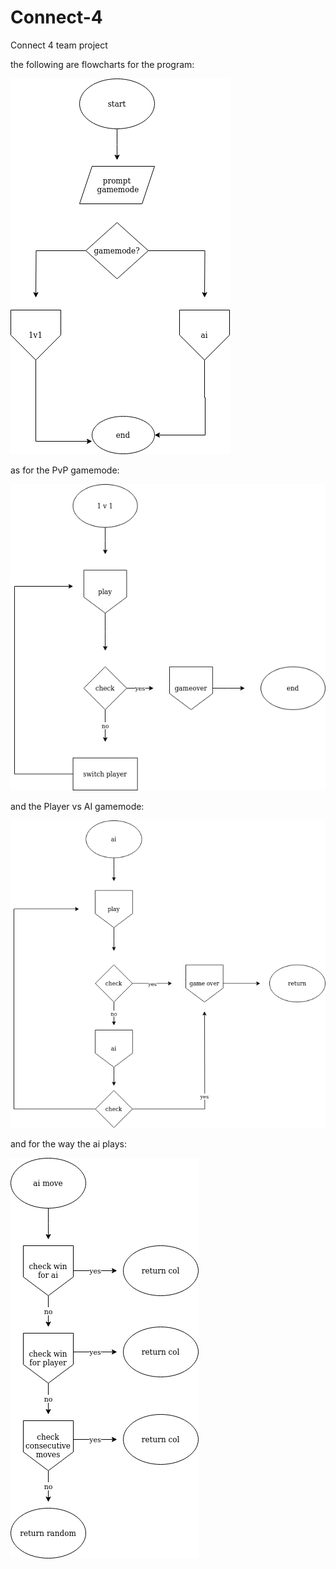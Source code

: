 # Connect-4

Connect 4 team project 

the following are flowcharts for the program:

![Main function flowchart](extra/main.png)

as for the PvP gamemode:

![PvP gamemode flowchart](extra/pvp.png)

and the Player vs AI gamemode:

![PvP gamemode flowchart](extra/ai.png)

and for the way the ai plays:

![AI decision making flowchart](extra/ai_play.png)
